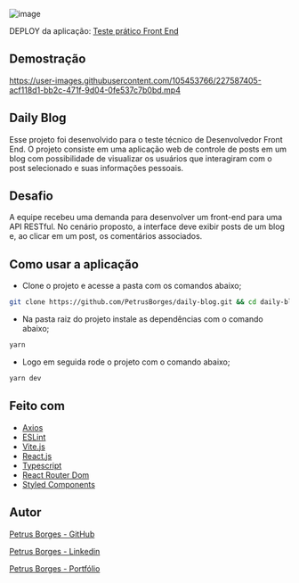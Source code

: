 ![image](https://user-images.githubusercontent.com/105453766/227580348-52be57a1-d4e1-4da0-995d-85681deceac5.png)

DEPLOY da aplicação: [Teste prático Front End](https://test-front-end-daily-blog.netlify.app)

## Demostração
https://user-images.githubusercontent.com/105453766/227587405-acf118d1-bb2c-471f-9d04-0fe537c7b0bd.mp4

## Daily Blog

Esse projeto foi desenvolvido para o teste técnico de Desenvolvedor Front End. O projeto consiste em uma aplicação web de controle de posts em um blog com possibilidade de visualizar os usuários que interagiram com o post selecionado e suas informações pessoais.

## Desafio

A equipe recebeu uma demanda para desenvolver um front-end para uma API RESTful. No cenário proposto, a interface deve exibir posts de um blog e, ao clicar em um post, os comentários associados.

## Como usar a aplicação

- Clone o projeto e acesse a pasta com os comandos abaixo;

```sh
git clone https://github.com/PetrusBorges/daily-blog.git && cd daily-blog
```

- Na pasta raiz do projeto instale as dependências com o comando abaixo;

```sh
yarn
```

- Logo em seguida rode o projeto com o comando abaixo;

```sh
yarn dev
```

## Feito com

- [Axios](https://axios-http.com/)
- [ESLint](https://eslint.org/)
- [Vite.js](https://vitejs.dev/)
- [React.js](https://reactjs.org/)
- [Typescript](https://www.typescriptlang.org/)
- [React Router Dom](https://reactrouter.com/en/main)
- [Styled Components](https://styled-components.com/)

## Autor

[Petrus Borges - GitHub](https://github.com/PetrusBorges)

[Petrus Borges - Linkedin](https://www.linkedin.com/in/petrusborgesmachado/)

[Petrus Borges - Portfólio](https://petrusborgesportfolio.netlify.app)
